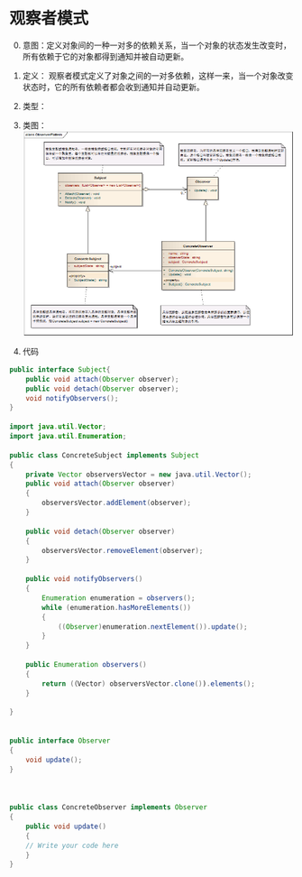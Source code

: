 # 观察者模式

0. 意图：定义对象间的一种一对多的依赖关系，当一个对象的状态发生改变时，所有依赖于它的对象都得到通知并被自动更新。

1. 定义： 观察者模式定义了对象之间的一对多依赖，这样一来，当一个对象改变状态时，它的所有依赖者都会收到通知并自动更新。

2. 类型：

3. 类图：
![leitu](images/clipboard.png)

4. 代码

```java
public interface Subject{   
    public void attach(Observer observer);
    public void detach(Observer observer);
    void notifyObservers();
}

import java.util.Vector;
import java.util.Enumeration;

public class ConcreteSubject implements Subject
{
    private Vector observersVector = new java.util.Vector();
    public void attach(Observer observer)
    {
        observersVector.addElement(observer);
    }

    public void detach(Observer observer)
    {
        observersVector.removeElement(observer);
    }

    public void notifyObservers()
    {
        Enumeration enumeration = observers();
        while (enumeration.hasMoreElements())
        {
            ((Observer)enumeration.nextElement()).update();
        }
    }

    public Enumeration observers()
    {
        return (（Vector) observersVector.clone()).elements();
    }
    
}


public interface Observer
{
    void update();
}



public class ConcreteObserver implements Observer
{
    public void update()
    {
    // Write your code here
    }
}
```
